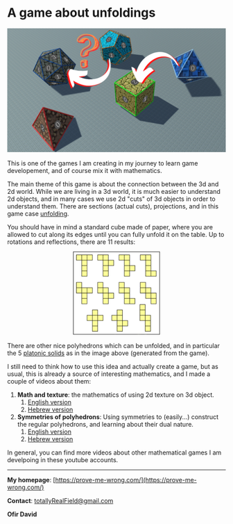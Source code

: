 # A game about unfoldings
<p align="center"><img src="thumbnail.PNG" alt="platonic solids" width="600"/></p>


This is one of the games I am creating in my journey to learn game developement, and of course mix it with mathematics.

The main theme of this game is about the connection between the 3d and 2d world. While we are living in a 3d world, it is much easier to understand 2d objects, and in many cases we use 2d "cuts" of 3d objects in order to understand them. There are sections (actual cuts), projections, and in this game case [unfolding](https://en.wikipedia.org/wiki/Net_(polyhedron)).

You should have in mind a standard cube made of paper, where you are allowed to cut along its edges until you can fully unfold it on the table. Up to rotations and reflections, there are 11 results:

<p align="center"><img src="cube_nets.jpg" alt="cube nets" width="200" /></p>

There are other nice polyhedrons which can be unfolded, and in particular the 5 [platonic solids](https://en.wikipedia.org/wiki/Platonic_solid) as in the image above (generated from the game). 

I still need to think how to use this idea and actually create a game, but as usual, this is already a source of interesting mathematics, and I made a couple of videos about them:
1. **Math and texture**: the mathematics of using 2d texture on 3d object.
	1. [English version](https://youtu.be/K_BulUdx3CQ)
	2. [Hebrew version](https://youtu.be/29cLQbvwLlc)
2. **Symmetries of polyhedrons**: Using symmetries to (easily...) construct the regular polyhedrons, and learning about their dual nature.
	1. [English version](https://youtu.be/wQn7MA4Ew1k)
	2. [Hebrew version](https://youtu.be/d6p7wBiWOno)

In general, you can find more videos about other mathematical games I am develpoing in these youtube accounts.

---

**My homepage**: [https://prove-me-wrong.com/](https://prove-me-wrong.com/)

**Contact**:	 [totallyRealField@gmail.com](mailto:totallyRealField@gmail.com)

**Ofir David**
